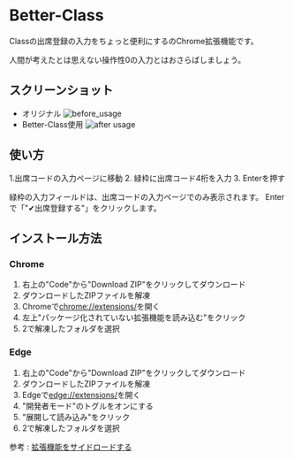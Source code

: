# Better-Class
Classの出席登録の入力をちょっと便利にするのChrome拡張機能です。

人間が考えたとは思えない操作性0の入力とはおさらばしましょう。

## スクリーンショット

- オリジナル
![before_usage](https://user-images.githubusercontent.com/129836278/235457091-7515ebda-d428-477d-8fd0-d7eb159c6141.png)
- Better-Class使用
![after usage](https://github.com/HayatoS-Git/Better-Class/assets/129836278/4eb6390a-d152-449d-86c7-23c6c3174289)


## 使い方
1.出席コードの入力ページに移動
2. 緑枠に出席コード4桁を入力
3. Enterを押す

緑枠の入力フィールドは、出席コードの入力ページでのみ表示されます。
Enterで「"✔出席登録する"」をクリックします。

## インストール方法
### Chrome
1. 右上の"Code"から"Download ZIP"をクリックしてダウンロード
2. ダウンロードしたZIPファイルを解凍
3. Chromeで[chrome://extensions/](chrome://extensions/)を開く
4. 左上"パッケージ化されていない拡張機能を読み込む"をクリック
5. 2で解凍したフォルダを選択

### Edge
1. 右上の"Code"から"Download ZIP"をクリックしてダウンロード
2. ダウンロードしたZIPファイルを解凍
3. Edgeで[edge://extensions/](edge://extensions/)を開く
4. "開発者モード"のトグルをオンにする
5. "展開して読み込み"をクリック
6. 2で解凍したフォルダを選択

参考 : [拡張機能をサイドロードする](https://learn.microsoft.com/ja-jp/microsoft-edge/extensions-chromium/getting-started/extension-sideloading)
